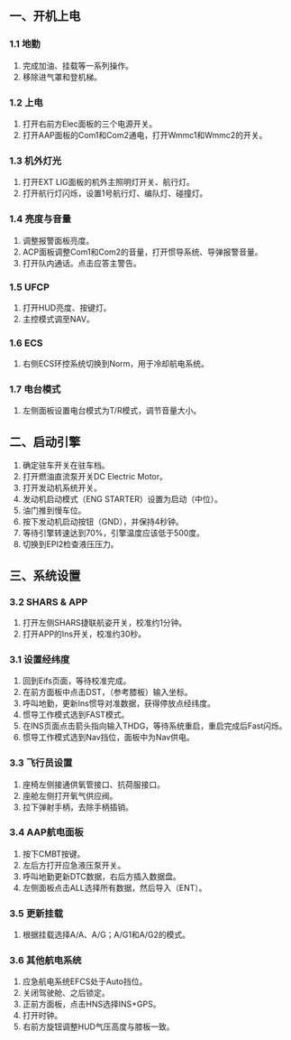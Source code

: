 ## 一、开机上电

### 1.1 地勤

1. 完成加油、挂载等一系列操作。
2. 移除进气罩和登机梯。

### 1.2 上电

1. 打开右前方Elec面板的三个电源开关。
2. 打开AAP面板的Com1和Com2通电，打开Wmmc1和Wmmc2的开关。

### 1.3 机外灯光

1. 打开EXT LIG面板的机外主照明灯开关、航行灯。
2. 打开航行灯闪烁，设置1号航行灯、编队灯、碰撞灯。

### 1.4 亮度与音量

1. 调整报警面板亮度。
2. ACP面板调整Com1和Com2的音量，打开惯导系统、导弹报警音量。
3. 打开队内通话。点击应答主警告。

### 1.5 UFCP

1. 打开HUD亮度、按键灯。
2. 主控模式调至NAV。

### 1.6 ECS

1. 右侧ECS环控系统切换到Norm，用于冷却航电系统。

### 1.7 电台模式

1. 左侧面板设置电台模式为T/R模式，调节音量大小。

## 二、启动引擎

1. 确定驻车开关在驻车档。
2. 打开燃油直流泵开关DC Electric Motor。
3. 打开发动机系统开关。
4. 发动机启动模式（ENG STARTER）设置为启动（中位）。
5. 油门推到慢车位。
6. 按下发动机启动按钮（GND），并保持4秒钟。
7. 等待引擎转速达到70%，引擎温度应该低于500度。
8. 切换到EPI2检查液压压力。

## 三、系统设置

### 3.2 SHARS & APP

1. 打开左侧SHARS捷联航姿开关，校准约1分钟。
2. 打开APP的Ins开关，校准约30秒。

### 3.1 设置经纬度

1. 回到Eifs页面，等待校准完成。
2. 在前方面板中点击DST，（参考膝板）输入坐标。
3. 呼叫地勤，更新Ins惯导对准数据，获得停放点经纬度。
4. 惯导工作模式选到FAST模式。
5. 在INS页面点击箭头指向输入THDG，等待系统重启，重启完成后Fast闪烁。
6. 惯导工作模式选到Nav挡位，面板中为Nav供电。

### 3.3 飞行员设置

1. 座椅左侧接通供氧管接口、抗荷服接口。
2. 座舱左侧打开氧气供应阀。
3. 拉下弹射手柄，去除手柄插销。

### 3.4 AAP航电面板

1. 按下CMBT按键。
2. 左后方打开应急液压泵开关。
3. 呼叫地勤更新DTC数据，右后方插入数据盘。
4. 左侧面板点击ALL选择所有数据，然后导入（ENT）。

### 3.5 更新挂载

1. 根据挂载选择A/A、A/G；A/G1和A/G2的模式。

### 3.6 其他航电系统

1. 应急航电系统EFCS处于Auto挡位。
2. 关闭驾驶舱、之后锁定。
3. 正前方面板，点击HNS选择INS+GPS。
4. 打开时钟。
5. 右前方旋钮调整HUD气压高度与膝板一致。